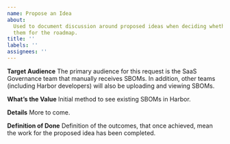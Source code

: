 ```yaml
---
name: Propose an Idea
about:
  Used to document discussion around proposed ideas when deciding whether to   approve
  them for the roadmap.
title: ''
labels: ''
assignees: ''
---
```


**Target Audience**
The primary audience for this request is the SaaS Governance team that manually receives SBOMs. In addition, other teams (including Harbor developers) will also be uploading and viewing SBOMs.

**What’s the Value**
Initial method to see existing SBOMs in Harbor.

**Details**
More to come.

**Definition of Done**
Definition of the outcomes, that once achieved, mean the work for the proposed idea has been completed.
